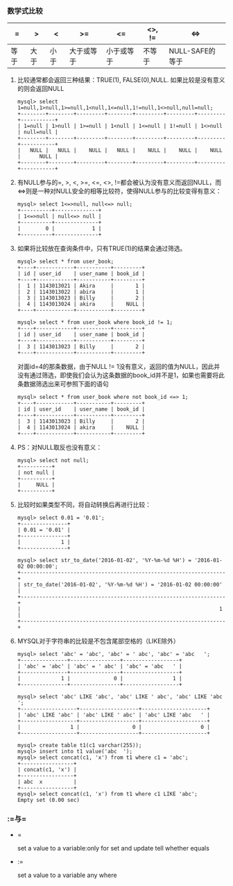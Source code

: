 ### 数学式比较
| = | > | < | >= | <= | <>, != | <=> |
| ----- | ----- | ----- | ----- | ----- | ----- | ----- |
| 等于|	大于 |	小于 | 大于或等于 |	小于或等于 | 不等于 |	NULL-SAFE的等于 |

1. 比较通常都会返回三种结果：TRUE(1), FALSE(0),NULL. 如果比较是没有意义的则会返回NULL
    ```
    mysql> select 1=null,1>null,1>=null,1<null,1<=null,1!=null,1<>null,null=null;
    +--------+--------+---------+--------+---------+---------+---------+-----------+
    | 1=null | 1>null | 1>=null | 1<null | 1<=null | 1!=null | 1<>null | null=null |
    +--------+--------+---------+--------+---------+---------+---------+-----------+
    |   NULL |   NULL |    NULL |   NULL |    NULL |    NULL |    NULL |      NULL |
    +--------+--------+---------+--------+---------+---------+---------+-----------+
    ```

2. 有NULL参与的=, >, <, >=, <=, <>, !=都会被认为没有意义而返回NULL，而<=>则是一种对NULL安全的相等比较符，使得NULL参与的比较变得有意义：
    ```
    mysql> select 1<=>null, null<=> null;
    +----------+--------------+
    | 1<=>null | null<=> null |
    +----------+--------------+
    |        0 |            1 |
    +----------+--------------+
    ```
3. 如果将比较放在查询条件中，只有TRUE(1)的结果会通过筛选。
    ```
    mysql> select * from user_book;
    +----+------------+-----------+---------+
    | id | user_id    | user_name | book_id |
    +----+------------+-----------+---------+
    |  1 | 1143013021 | Akira     |       1 |
    |  2 | 1143013022 | abira     |       1 |
    |  3 | 1143013023 | Billy     |       2 |
    |  4 | 1143013024 | akira     |    NULL |
    +----+------------+-----------+---------+
    
    mysql> select * from user_book where book_id != 1;
    +----+------------+-----------+---------+
    | id | user_id    | user_name | book_id |
    +----+------------+-----------+---------+
    |  3 | 1143013023 | Billy     |       2 |
    +----+------------+-----------+---------+
    ```
    对面id=4的那条数据，由于NULL != 1没有意义，返回的值为NULL，因此并没有通过筛选，即使我们会认为这条数据的book_id并不是1，如果也需要将此条数据筛选出来可参照下面的语句
    ```
    mysql> select * from user_book where not book_id <=> 1;
    +----+------------+-----------+---------+
    | id | user_id    | user_name | book_id |
    +----+------------+-----------+---------+
    |  3 | 1143013023 | Billy     |       2 |
    |  4 | 1143013024 | akira     |    NULL |
    +----+------------+-----------+---------+
    ```

4. PS：对NULL取反也没有意义：
    ```
    mysql> select not null;
    +----------+
    | not null |
    +----------+
    |     NULL |
    +----------+
    ```
5. 比较时如果类型不同，将自动转换后再进行比较：
    ```
    mysql> select 0.01 = '0.01';
    +---------------+
    | 0.01 = '0.01' |
    +---------------+
    |             1 |
    +---------------+
    
    mysql> select str_to_date('2016-01-02', '%Y-%m-%d %H') = '2016-01-02 00:00:00';
    +------------------------------------------------------------------+
    | str_to_date('2016-01-02', '%Y-%m-%d %H') = '2016-01-02 00:00:00' |
    +------------------------------------------------------------------+
    |                                                                1 |
    +------------------------------------------------------------------+
    ```
6. MYSQL对于字符串的比较是不包含尾部空格的（LIKE除外）
    ```
    mysql> select 'abc' = 'abc', 'abc' = ' abc', 'abc' = 'abc   ';
    +---------------+----------------+------------------+
    | 'abc' = 'abc' | 'abc' = ' abc' | 'abc' = 'abc   ' |
    +---------------+----------------+------------------+
    |             1 |              0 |                1 |
    +---------------+----------------+------------------+
    
    mysql> select 'abc' LIKE 'abc', 'abc' LIKE ' abc', 'abc' LIKE 'abc   ';
    +------------------+-------------------+---------------------+
    | 'abc' LIKE 'abc' | 'abc' LIKE ' abc' | 'abc' LIKE 'abc   ' |
    +------------------+-------------------+---------------------+
    |                1 |                 0 |                   0 |
    +------------------+-------------------+---------------------+
    
    mysql> create table t1(c1 varchar(255));
    mysql> insert into t1 value('abc  ');
    mysql> select concat(c1, 'x') from t1 where c1 = 'abc';
    +-----------------+
    | concat(c1, 'x') |
    +-----------------+
    | abc  x          |
    +-----------------+
    mysql> select concat(c1, 'x') from t1 where c1 LIKE 'abc';
    Empty set (0.00 sec)
    ```

### :=与=
- =

	set a value to a variable:only for set and update
	tell whether equals
- :=

	set a value to a variable any where
